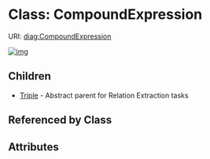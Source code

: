 
# Class: CompoundExpression




URI: [diag:CompoundExpression](http://w3id.org/ontogpt/diagnostic_procedure/CompoundExpression)


[![img](https://yuml.me/diagram/nofunky;dir:TB/class/[Triple],[CompoundExpression]^-[Triple])](https://yuml.me/diagram/nofunky;dir:TB/class/[Triple],[CompoundExpression]^-[Triple])

## Children

 * [Triple](Triple.md) - Abstract parent for Relation Extraction tasks

## Referenced by Class


## Attributes

